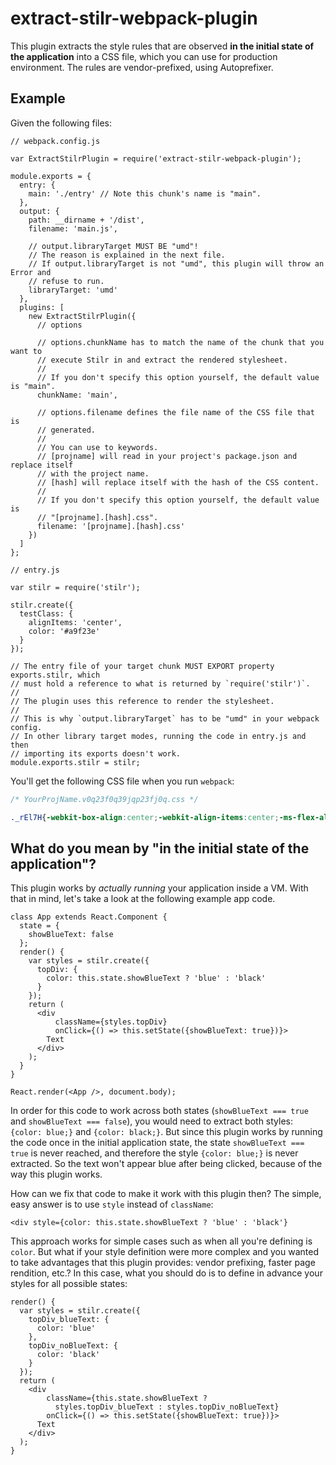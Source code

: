 # extract-stilr-webpack-plugin

This plugin extracts the style rules that are observed **in the initial state of
the application** into a CSS file, which you can use for production environment.
The rules are vendor-prefixed, using Autoprefixer.

## Example

Given the following files:

```JS
// webpack.config.js

var ExtractStilrPlugin = require('extract-stilr-webpack-plugin');

module.exports = {
  entry: {
    main: './entry' // Note this chunk's name is "main".
  },
  output: {
    path: __dirname + '/dist',
    filename: 'main.js',
    
    // output.libraryTarget MUST BE "umd"!
    // The reason is explained in the next file.
    // If output.libraryTarget is not "umd", this plugin will throw an Error and
    // refuse to run.
    libraryTarget: 'umd'
  },
  plugins: [
    new ExtractStilrPlugin({
      // options
      
      // options.chunkName has to match the name of the chunk that you want to
      // execute Stilr in and extract the rendered stylesheet.
      //
      // If you don't specify this option yourself, the default value is "main".
      chunkName: 'main',
      
      // options.filename defines the file name of the CSS file that is
      // generated.
      //
      // You can use to keywords.
      // [projname] will read in your project's package.json and replace itself
      // with the project name.
      // [hash] will replace itself with the hash of the CSS content.
      //
      // If you don't specify this option yourself, the default value is
      // "[projname].[hash].css".
      filename: '[projname].[hash].css'
    })
  ]
};
```
```JS
// entry.js

var stilr = require('stilr');

stilr.create({
  testClass: {
    alignItems: 'center',
    color: '#a9f23e'
  }
});

// The entry file of your target chunk MUST EXPORT property exports.stilr, which
// must hold a reference to what is returned by `require('stilr')`.
//
// The plugin uses this reference to render the stylesheet.
//
// This is why `output.libraryTarget` has to be "umd" in your webpack config.
// In other library target modes, running the code in entry.js and then
// importing its exports doesn't work.
module.exports.stilr = stilr;
```

You'll get the following CSS file when you run `webpack`:

```CSS
/* YourProjName.v0q23f0q39jqp23fj0q.css */

._rEl7H{-webkit-box-align:center;-webkit-align-items:center;-ms-flex-align:center;align-items:center;color:#a9f23e;}
```

## What do you mean by "in the initial state of the application"?

This plugin works by *actually running* your application inside a VM.
With that in mind, let's take a look at the following example app code.

```JSX
class App extends React.Component {
  state = {
    showBlueText: false
  };
  render() {
    var styles = stilr.create({
      topDiv: {
        color: this.state.showBlueText ? 'blue' : 'black'
      }
    });
    return (
      <div
          className={styles.topDiv}
          onClick={() => this.setState({showBlueText: true})}>
        Text
      </div>
    );
  }
}

React.render(<App />, document.body);
```

In order for this code to work across both states (`showBlueText === true` and
`showBlueText === false`), you would need to extract both styles: `{color:
blue;}` and `{color: black;}`.
But since this plugin works by running the code once in the initial application
state, the state `showBlueText === true` is never reached, and therefore the
style `{color: blue;}` is never extracted.
So the text won't appear blue after being clicked, because of the way this
plugin works.

How can we fix that code to make it work with this plugin then?
The simple, easy answer is to use `style` instead of `className`: 

```JSX
<div style={color: this.state.showBlueText ? 'blue' : 'black'}
```

This approach works for simple cases such as when all you're defining is
`color`.
But what if your style definition were more complex and you wanted to take
advantages that this plugin provides: vendor prefixing, faster page rendition,
etc.?
In this case, what you should do is to define in advance your styles for all
possible states:

```JSX
render() {
  var styles = stilr.create({
    topDiv_blueText: {
      color: 'blue'
    },
    topDiv_noBlueText: {
      color: 'black'
    }
  });
  return (
    <div
        className={this.state.showBlueText ?
          styles.topDiv_blueText : styles.topDiv_noBlueText}
        onClick={() => this.setState({showBlueText: true})}>
      Text
    </div>
  );
}
```
